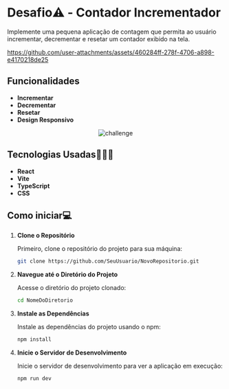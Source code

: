 # Desafio⚠️ - **Contador Incrementador**

Implemente uma pequena aplicação de contagem que permita ao usuário incrementar, decrementar e resetar um contador exibido na tela.

https://github.com/user-attachments/assets/460284ff-278f-4706-a898-e4170218de25

## Funcionalidades

- **Incrementar**
- **Decrementar** 
- **Resetar**
- **Design Responsivo**

<p align="center">
  <img src="https://github.com/user-attachments/assets/d6825b1a-6f51-47fa-872f-9b0025091e0a" alt="challenge">
</p>

## Tecnologias Usadas👩🏾‍💻

- **React**
- **Vite**
- **TypeScript**
- **CSS**

## Como iniciar💻


1. **Clone o Repositório**

   Primeiro, clone o repositório do projeto para sua máquina:

   ```bash
   git clone https://github.com/SeuUsuario/NovoRepositorio.git
   ```

2. **Navegue até o Diretório do Projeto**

   Acesse o diretório do projeto clonado:

   ```bash
   cd NomeDoDiretorio
   ```

3. **Instale as Dependências**

   Instale as dependências do projeto usando o npm:

   ```bash
   npm install
   ```

4. **Inicie o Servidor de Desenvolvimento**

   Inicie o servidor de desenvolvimento para ver a aplicação em execução:

   ```bash
   npm run dev
   ```